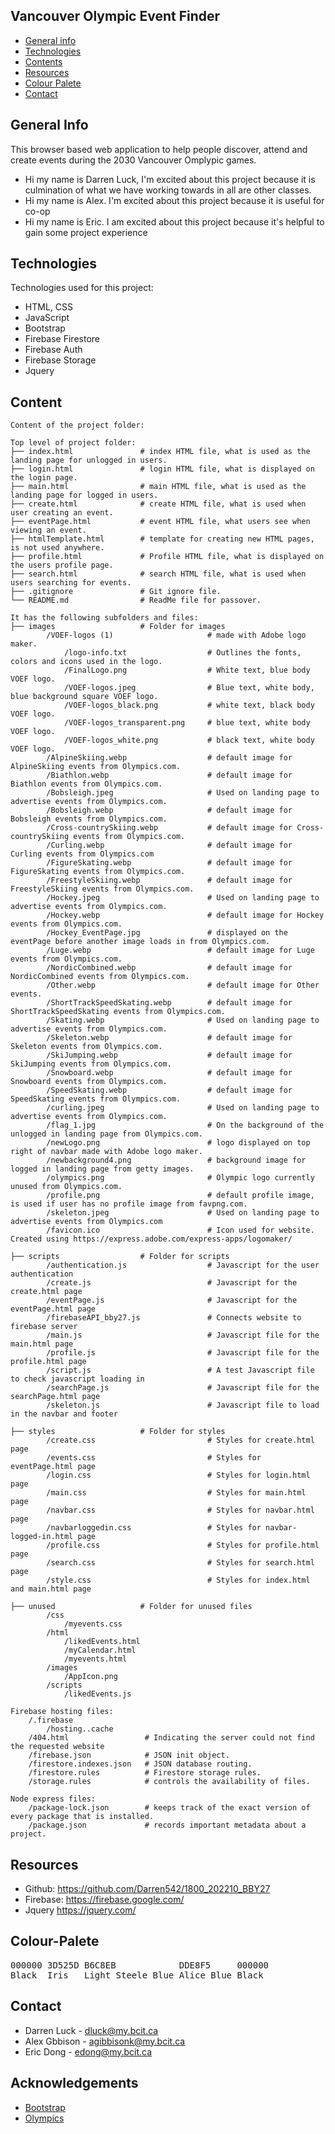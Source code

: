 ## Vancouver Olympic Event Finder

* [General info](#general-info)
* [Technologies](#technologies)
* [Contents](#content)
* [Resources](#resources)
* [Colour Palete](#colour-palete)
* [Contact](#contact)

## General Info
This browser based web application to help people discover, attend and create events during the 2030 Vancouver Omplypic games.
* Hi my name is Darren Luck, I'm excited about this project because it is culmination of what we have working towards in all are other classes.
* Hi my name is Alex. I'm excited about this project because it is useful for co-op
* Hi my name is Eric. I am excited about this project because it's helpful to gain some project experience
	
## Technologies
Technologies used for this project:
* HTML, CSS
* JavaScript
* Bootstrap 
* Firebase Firestore
* Firebase Auth
* Firebase Storage
* Jquery
		
## Content
```
Content of the project folder:

Top level of project folder: 
├── index.html               # index HTML file, what is used as the landing page for unlogged in users.
├── login.html               # login HTML file, what is displayed on the login page.
├── main.html                # main HTML file, what is used as the landing page for logged in users.
├── create.html              # create HTML file, what is used when user creating an event.
├── eventPage.html           # event HTML file, what users see when viewing an event.
├── htmlTemplate.html        # template for creating new HTML pages, is not used anywhere.
├── profile.html             # Profile HTML file, what is displayed on the users profile page.
├── search.html              # search HTML file, what is used when users searching for events.
├── .gitignore               # Git ignore file.
└── README.md                # ReadMe file for passover.

It has the following subfolders and files:
├── images                   # Folder for images
        /VOEF-logos (1)                     # made with Adobe logo maker. 
            /logo-info.txt                  # Outlines the fonts, colors and icons used in the logo.
            /FinalLogo.png                  # White text, blue body VOEF logo.
            /VOEF-logos.jpeg                # Blue text, white body, blue background square VOEF logo.
            /VOEF-logos_black.png           # white text, black body VOEF logo.    
            /VOEF-logos_transparent.png     # blue text, white body VOEF logo.
            /VOEF-logos_white.png           # black text, white body VOEF logo.
        /AlpineSkiing.webp                  # default image for AlpineSkiing events from Olympics.com.
        /Biathlon.webp                      # default image for Biathlon events from Olympics.com.
        /Bobsleigh.jpeg                     # Used on landing page to advertise events from Olympics.com.
        /Bobsleigh.webp                     # default image for Bobsleigh events from Olympics.com.
        /Cross-countrySkiing.webp           # default image for Cross-countrySkiing events from Olympics.com.
        /Curling.webp                       # default image for Curling events from Olympics.com
        /FigureSkating.webp                 # default image for FigureSkating events from Olympics.com.
        /FreestyleSkiing.webp               # default image for FreestyleSkiing events from Olympics.com.
        /Hockey.jpeg                        # Used on landing page to advertise events from Olympics.com.
        /Hockey.webp                        # default image for Hockey events from Olympics.com.
        /Hockey_EventPage.jpg               # displayed on the eventPage before another image loads in from Olympics.com.       
        /Luge.webp                          # default image for Luge events from Olympics.com.
        /NordicCombined.webp                # default image for NordicCombined events from Olympics.com.
        /Other.webp                         # default image for Other events.
        /ShortTrackSpeedSkating.webp        # default image for ShortTrackSpeedSkating events from Olympics.com.
        /Skating.webp                       # Used on landing page to advertise events from Olympics.com. 
        /Skeleton.webp                      # default image for Skeleton events from Olympics.com.
        /SkiJumping.webp                    # default image for SkiJumping events from Olympics.com.
        /Snowboard.webp                     # default image for Snowboard events from Olympics.com.
        /SpeedSkating.webp                  # default image for SpeedSkating events from Olympics.com.
        /curling.jpeg                       # Used on landing page to advertise events from Olympics.com.
        /flag_1.jpg                         # On the background of the unlogged in landing page from Olympics.com.
        /newLogo.png                        # logo displayed on top right of navbar made with Adobe logo maker.
        /newbackground4.png                 # background image for logged in landing page from getty images.
        /olympics.png                       # Olympic logo currently unused from Olympics.com. 
        /profile.png                        # default profile image, is used if user has no profile image from favpng.com.
        /skeleton.jpeg                      # Used on landing page to advertise events from Olympics.com
        /favicon.ico                        # Icon used for website. Created using https://express.adobe.com/express-apps/logomaker/
       
├── scripts                  # Folder for scripts
        /authentication.js                  # Javascript for the user authentication
        /create.js                          # Javascript for the create.html page
        /eventPage.js                       # Javascript for the eventPage.html page
        /firebaseAPI_bby27.js               # Connects website to firebase server
        /main.js                            # Javascript file for the main.html page
        /profile.js                         # Javascript file for the profile.html page
        /script.js                          # A test Javascript file to check javascript loading in
        /searchPage.js                      # Javascript file for the searchPage.html page
        /skeleton.js                        # Javascript file to load in the navbar and footer

├── styles                   # Folder for styles
        /create.css                         # Styles for create.html page
        /events.css                         # Styles for eventPage.html page
        /login.css                          # Styles for login.html page
        /main.css                           # Styles for main.html page
        /navbar.css                         # Styles for navbar.html page
        /navbarloggedin.css                 # Styles for navbar-logged-in.html page
        /profile.css                        # Styles for profile.html page
        /search.css                         # Styles for search.html page
        /style.css                          # Styles for index.html and main.html page

├── unused                   # Folder for unused files
        /css
            /myevents.css
        /html
            /likedEvents.html
            /myCalendar.html
            /myevents.html
        /images
            /AppIcon.png
        /scripts
            /likedEvents.js

Firebase hosting files: 
    /.firebase
	    /hosting..cache
    /404.html                 # Indicating the server could not find the requested website
    /firebase.json            # JSON init object.
    /firestore.indexes.json   # JSON database routing.    
    /firestore.rules          # Firestore storage rules.
    /storage.rules            # controls the availability of files.

Node express files:
    /package-lock.json        # keeps track of the exact version of every package that is installed.
    /package.json             # records important metadata about a project.
```
## Resources
- Github: https://github.com/Darren542/1800_202210_BBY27
- Firebase: https://firebase.google.com/ 
- Jquery https://jquery.com/

## Colour-Palete
<pre>
000000 3D525D B6C8EB            DDE8F5     000000 
Black  Iris   Light Steele Blue Alice Blue Black
</pre>

## Contact 
* Darren Luck - dluck@my.bcit.ca
* Alex Gbbison - agibbisonk@my.bcit.ca
* Eric Dong - edong@my.bcit.ca

## Acknowledgements 
* <a href="https://getbootstrap.com/">Bootstrap</a>
* <a href="https://olympics.com/">Olympics</a>